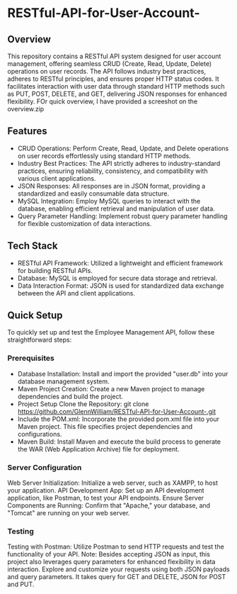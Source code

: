 # RESTful-API-for-User-Account-

## Overview
This repository contains a RESTful API system designed for user account management, offering seamless CRUD (Create, Read, Update, Delete) operations on user records. The API follows industry best practices, adheres to RESTful principles, and ensures proper HTTP status codes. It facilitates interaction with user data through standard HTTP methods such as PUT, POST, DELETE, and GET, delivering JSON responses for enhanced flexibility. FOr quick overview, I have provided a screeshot on the overview.zip

## Features
- CRUD Operations: Perform Create, Read, Update, and Delete operations on user records effortlessly using standard HTTP methods.
- Industry Best Practices: The API strictly adheres to industry-standard practices, ensuring reliability, consistency, and compatibility with various client applications.
- JSON Responses: All responses are in JSON format, providing a standardized and easily consumable data structure.
- MySQL Integration: Employ MySQL queries to interact with the database, enabling efficient retrieval and manipulation of user data.
- Query Parameter Handling: Implement robust query parameter handling for flexible customization of data interactions.

## Tech Stack
- RESTful API Framework: Utilized a lightweight and efficient framework for building RESTful APIs.
- Database: MySQL is employed for secure data storage and retrieval.
- Data Interaction Format: JSON is used for standardized data exchange between the API and client applications.

## Quick Setup 
To quickly set up and test the Employee Management API, follow these straightforward steps:

### Prerequisites
- Database Installation: Install and import the provided "user.db" into your database management system.
- Maven Project Creation: Create a new Maven project to manage dependencies and build the project.
- Project Setup Clone the Repository: git clone https://github.com/GlennWilliam/RESTful-API-for-User-Account-.git 
- Include the POM.xml: Incorporate the provided pom.xml file into your Maven project. This file specifies project dependencies and configurations.
- Maven Build: Install Maven and execute the build process to generate the WAR (Web Application Archive) file for deployment. 

### Server Configuration
Web Server Initialization: Initialize a web server, such as XAMPP, to host your application.
API Development App: Set up an API development application, like Postman, to test your API endpoints.
Ensure Server Components are Running: Confirm that "Apache," your database, and "Tomcat" are running on your web server.

### Testing
Testing with Postman: Utilize Postman to send HTTP requests and test the functionality of your API.
Note: Besides accepting JSON as input, this project also leverages query parameters for enhanced flexibility in data interaction. Explore and customize your requests using both JSON payloads and query parameters. It takes query for GET and DELETE, JSON for POST and PUT. 
